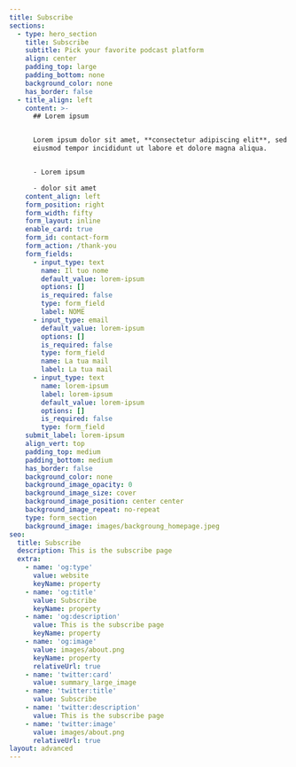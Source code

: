 ```yaml
---
title: Subscribe
sections:
  - type: hero_section
    title: Subscribe
    subtitle: Pick your favorite podcast platform
    align: center
    padding_top: large
    padding_bottom: none
    background_color: none
    has_border: false
  - title_align: left
    content: >-
      ## Lorem ipsum


      Lorem ipsum dolor sit amet, **consectetur adipiscing elit**, sed do
      eiusmod tempor incididunt ut labore et dolore magna aliqua.


      - Lorem ipsum

      - dolor sit amet
    content_align: left
    form_position: right
    form_width: fifty
    form_layout: inline
    enable_card: true
    form_id: contact-form
    form_action: /thank-you
    form_fields:
      - input_type: text
        name: Il tuo nome
        default_value: lorem-ipsum
        options: []
        is_required: false
        type: form_field
        label: NOME
      - input_type: email
        default_value: lorem-ipsum
        options: []
        is_required: false
        type: form_field
        name: La tua mail
        label: La tua mail
      - input_type: text
        name: lorem-ipsum
        label: lorem-ipsum
        default_value: lorem-ipsum
        options: []
        is_required: false
        type: form_field
    submit_label: lorem-ipsum
    align_vert: top
    padding_top: medium
    padding_bottom: medium
    has_border: false
    background_color: none
    background_image_opacity: 0
    background_image_size: cover
    background_image_position: center center
    background_image_repeat: no-repeat
    type: form_section
    background_image: images/backgroung_homepage.jpeg
seo:
  title: Subscribe
  description: This is the subscribe page
  extra:
    - name: 'og:type'
      value: website
      keyName: property
    - name: 'og:title'
      value: Subscribe
      keyName: property
    - name: 'og:description'
      value: This is the subscribe page
      keyName: property
    - name: 'og:image'
      value: images/about.png
      keyName: property
      relativeUrl: true
    - name: 'twitter:card'
      value: summary_large_image
    - name: 'twitter:title'
      value: Subscribe
    - name: 'twitter:description'
      value: This is the subscribe page
    - name: 'twitter:image'
      value: images/about.png
      relativeUrl: true
layout: advanced
---
```

